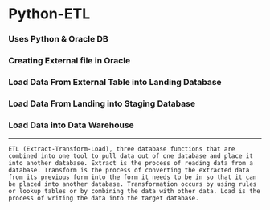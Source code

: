 # Python-ETL
### Uses Python & Oracle DB
### Creating External file in Oracle
### Load Data From External Table into Landing Database
### Load Data From Landing into Staging Database
### Load Data into Data Warehouse
********************************************************
```ETL (Extract-Transform-Load), three database functions that are combined into one tool to pull data out of one database and place it into another database. Extract is the process of reading data from a database. Transform is the process of converting the extracted data from its previous form into the form it needs to be in so that it can be placed into another database. Transformation occurs by using rules or lookup tables or by combining the data with other data. Load is the process of writing the data into the target database.```
